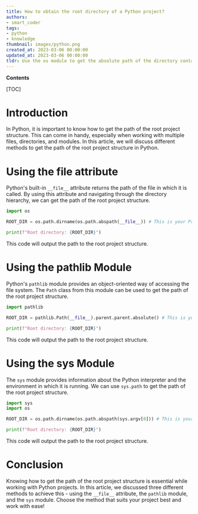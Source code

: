 ```yaml
---
title: How to obtain the root directory of a Python project?
authors:
- smart_coder
tags:
- python
- knowledge
thumbnail: images/python.png
created_at: 2023-03-06 00:00:00
updated_at: 2023-03-06 00:00:00
tldr: Use the os module to get the absolute path of the directory containing the script with os.path.abspath(os.path.join(os.path.dirname(\_\_file\_\_), `..`))
---
```


**Contents**

[TOC]

# Introduction
In Python, it is important to know how to get the path of the root project structure. This can come in handy, especially when working with multiple files, directories, and modules. In this article, we will discuss different methods to get the path of the root project structure in Python.

# Using the __file__ attribute
Python's built-in `__file__` attribute returns the path of the file in which it is called. By using this attribute and navigating through the directory hierarchy, we can get the path of the root project structure.

```python
import os

ROOT_DIR = os.path.dirname(os.path.abspath(__file__)) # This is your Project Root

print(f"Root directory: {ROOT_DIR}")
```

This code will output the path to the root project structure.

# Using the pathlib Module
Python's `pathlib` module provides an object-oriented way of accessing the file system. The `Path` class from this module can be used to get the path of the root project structure.

```python
import pathlib

ROOT_DIR = pathlib.Path(__file__).parent.parent.absolute() # This is your Project Root

print(f"Root directory: {ROOT_DIR}")
```

This code will output the path to the root project structure.

# Using the sys Module
The `sys` module provides information about the Python interpreter and the environment in which it is running. We can use `sys.path` to get the path of the root project structure.

```python
import sys
import os

ROOT_DIR = os.path.dirname(os.path.abspath(sys.argv[0])) # This is your Project Root

print(f"Root directory: {ROOT_DIR}")
```

This code will output the path to the root project structure.

# Conclusion
Knowing how to get the path of the root project structure is essential while working with Python projects. In this article, we discussed three different methods to achieve this - using the `__file__` attribute, the `pathlib` module, and the `sys` module. Choose the method that suits your project best and work with ease!

